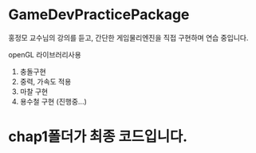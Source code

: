 # GameDevPracticePackage

홍정모 교수님의 강의를 듣고, 간단한 게임물리엔진을 직접 구현하며 연습 중입니다.

openGL 라이브러리사용

1. 충돌구현 
2. 중력, 가속도 적용
3. 마찰 구현
4. 용수철 구현
(진행중...)

# chap1폴더가 최종 코드입니다. 
